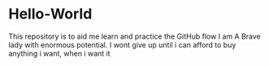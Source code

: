 # Hello-World
This repository is to aid me learn and practice the GitHub flow 
I am A Brave lady with enormous potential. I wont give up until i can afford to buy anything i want, when i want it
